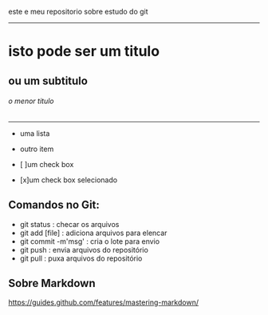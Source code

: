 este e meu repositorio sobre estudo do git

---

#  isto pode ser um titulo

## ou um subtitulo

###### o menor titulo

---


- uma lista
- outro item

- [ ]um check box
- [x]um check box selecionado

## Comandos no Git:

- git status : checar os arquivos
- git add [file] : adiciona arquivos para elencar
- git commit -m'msg' : cria o lote para envio
- git push : envia arquivos do repositório
- git pull : puxa arquivos do repositório

## Sobre Markdown
https://guides.github.com/features/mastering-markdown/
